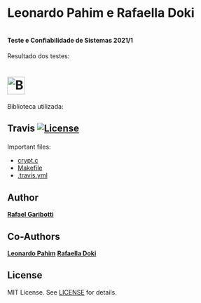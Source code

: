 <b><h4> Leonardo Pahim e Rafaella Doki
=
</h4>
<h4>
Teste e Confiabilidade de Sistemas 2021/1
</h4>
</b>

Resultado dos testes:

[<img alt="Build Status" src="https://www.travis-ci.com/leonardopahim/testes_travisci_tf.svg?branch=main" height="40">][travis-url]
=
Biblioteca utilizada:

<b><h2> Travis [![License][license-img]][license-url]
</h2></b>

Important files:
* [crypt.c](crypt.c)
* [Makefile](Makefile)
* [.travis.yml](.travis.yml)

Author
------
[**Rafael Garibotti**](https://br.linkedin.com/in/rafaelgaribotti)

Co-Authors
------
[**Leonardo Pahim**](https://br.linkedin.com/in/leonardopahim)
[**Rafaella Doki**](https://br.linkedin.com/in/rafaelladoki)

License
-------
MIT License. See [LICENSE](LICENSE) for details.

[main-url]: https://github.com/leonardopahim/testes_travisci_tf
[readme-url]: https://github.com/leonardopahim/testes_travisci_tf/blob/master/README.md
[license-url]: https://github.com/leonardopahim/testes_travisci_tf/blob/master/LICENSE
[license-img]: https://img.shields.io/github/license/rsp/travis-hello-modern-cpp.svg

[travis-url]: https://www.travis-ci.com/github/leonardopahim/testes_travisci_tf
[travis-img]: https://www.travis-ci.com/github/leonardopahim/testes_travisci_tf.svg?branch=master

[github-follow-url]: https://github.com/leonardopahim/